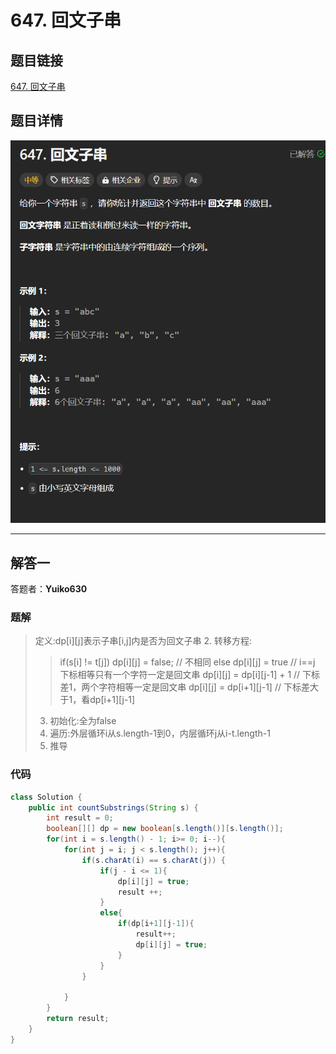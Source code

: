 # 647. 回文子串
## 题目链接  
[647. 回文子串](https://leetcode.cn/problems/edit-distance/description/)
## 题目详情
![题目图片](Img/647.png)

***
## 解答一
答题者：**Yuiko630**

### 题解
>定义:dp[i][j]表示子串[i,j]内是否为回文子串
>2. 转移方程:
>>if(s[i] != t[j]) dp[i][j] = false; // 不相同
>>else
>>dp[i][j] = true // i==j 下标相等只有一个字符一定是回文串
>>dp[i][j] = dp[i][j-1] + 1 // 下标差1，两个字符相等一定是回文串 
>>dp[i][j] = dp[i+1][j-1] // 下标差大于1，看dp[i+1][j-1]
>3. 初始化:全为false
>4. 遍历:外层循环i从s.length-1到0，内层循环j从i-t.length-1
>5. 推导

### 代码
``` Java
class Solution {
    public int countSubstrings(String s) {
        int result = 0;
        boolean[][] dp = new boolean[s.length()][s.length()];
        for(int i = s.length() - 1; i>= 0; i--){
            for(int j = i; j < s.length(); j++){
                if(s.charAt(i) == s.charAt(j)) {
                    if(j - i <= 1){
                        dp[i][j] = true;
                        result ++;
                    }
                    else{
                        if(dp[i+1][j-1]){
                            result++;
                            dp[i][j] = true;
                        }
                    }
                }

            }
        }
        return result;
    }
}
```